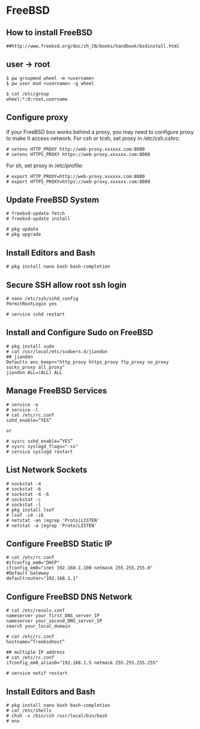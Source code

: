 FreeBSD
==========

## How to install FreeBSD

    ##http://www.freebsd.org/doc/zh_CN/books/handbook/bsdinstall.html

## user -> root

    $ pw groupmod wheel -m <username>
    $ pw user mod <username> -g wheel

    $ cat /etc/group
    wheel:*:0:root,username

## Configure proxy
   If your FreeBSD box works behind a proxy, you may need to configure proxy to make it access network.
   For csh or tcsh, set proxy in /etc/csh.cshrc:

    # setenv HTTP_PROXY http://web-proxy.xxxxxx.com:8080
    # setenv HTTPS_PROXY https://web-proxy.xxxxxx.com:8080

   For sh, set proxy in /etc/profile:

    # export HTTP_PROXY=http://web-proxy.xxxxxx.com:8080
    # export HTTPS_PROXY=https://web-proxy.xxxxxx.com:8080

## Update FreeBSD System

    # freebsd-update fetch
    # freebsd-update install

    # pkg update
    # pkg upgrade

## Install Editors and Bash

    # pkg install nano bash bash-completion

## Secure SSH allow root ssh login

    # nano /etc/ssh/sshd_config
    PermitRootLogin yes

    # service sshd restart

## Install and Configure Sudo on FreeBSD

    # pkg install sudo
    # cat /usr/local/etc/sudoers.d/jiandon
    ## jiandon
    Defaults env_keep+="http_proxy https_proxy ftp_proxy no_proxy socks_proxy all_proxy"
    jiandon ALL=(ALL) ALL

## Manage FreeBSD Services

    # service -e
    # service -l
    # cat /etc/rc.conf
    sshd_enable=”YES”

    or

    # sysrc sshd_enable=”YES”
    # sysrc syslogd_flags="-ss"
    # service syslogd restart

## List Network Sockets

    # sockstat -4
    # sockstat -6
    # sockstat -4 -6
    # sockstat -c
    # sockstat -l
    # pkg install lsof
    # lsof -i4 -i6
    # netstat -an |egrep 'Proto|LISTEN'
    # netstat -a |egrep 'Proto|LISTEN'

## Configure FreeBSD Static IP

    # cat /etc/rc.conf
    #ifconfig_em0="DHCP"
    ifconfig_em0="inet 192.168.1.100 netmask 255.255.255.0"
    #Default Gateway
    defaultrouter="192.168.1.1"

## Configure FreeBSD DNS Network

    # cat /etc/resolv.conf
    nameserver your_first_DNS_server_IP
    nameserver your_second_DNS_server_IP
    search your_local_domain

    # cat /etc/rc.conf
    hostname=”freebsdhost”

    ## multiple IP address
    # cat /etc/rc.conf
    ifconfig_em0_alias0="192.168.1.5 netmask 255.255.255.255"

    # service netif restart

## Install Editors and Bash

    # pkg install nano bash bash-completion
    # cat /etc/shells
    # chsh -s /bin/csh /usr/local/bin/bash
    # env
